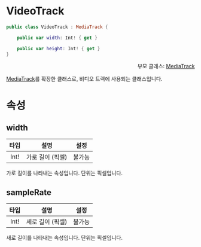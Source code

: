 # VideoTrack

```swift
public class VideoTrack : MediaTrack {

    public var width: Int! { get }

    public var height: Int! { get }
}
```
<div align="right">
부모 클래스: <a href="../media-track/home.md">MediaTrack</a>
</div>

[MediaTrack](../media-track/home.md)를 확장한 클래스로, 비디오 트랙에 사용되는 클래스입니다.

# 속성

## width

| 타입 | 설명 | 설정 |
|:--:|:--:|:--:|
|Int!|가로 길이 (픽셀)|불가능|

가로 길이를 나타내는 속성입니다. 단위는 픽셀입니다.

## sampleRate

| 타입 | 설명 | 설정 |
|:--:|:--:|:--:|
|Int!|세로 길이 (픽셀)|불가능|

새로 길이를 나타내는 속성입니다. 단위는 픽셀입니다.
